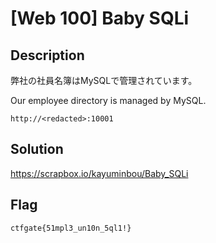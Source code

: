 # [Web 100] Baby SQLi

## Description
弊社の社員名簿はMySQLで管理されています。

Our employee directory is managed by MySQL.

`http://<redacted>:10001`

## Solution
https://scrapbox.io/kayuminbou/Baby_SQLi

## Flag
`ctfgate{51mpl3_un10n_5ql1!}`